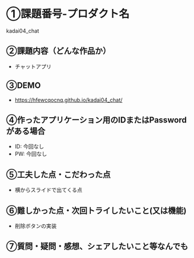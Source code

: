 # ①課題番号-プロダクト名

kadai04_chat

## ②課題内容（どんな作品か）

- チャットアプリ

## ③DEMO

- https://hfewcqocnq.github.io/kadai04_chat/

## ④作ったアプリケーション用のIDまたはPasswordがある場合

- ID: 今回なし
- PW: 今回なし

## ⑤工夫した点・こだわった点

- 横からスライドで出てくる点

## ⑥難しかった点・次回トライしたいこと(又は機能)

- 削除ボタンの実装

## ⑦質問・疑問・感想、シェアしたいこと等なんでも
